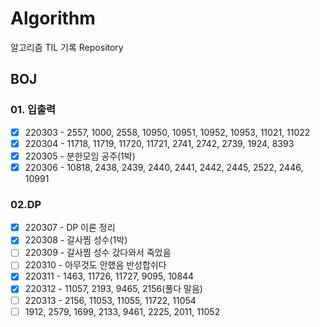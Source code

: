 # Algorithm
알고리즘 TIL 기록 Repository

## BOJ

### 01. 입출력

- [x] 220303 - 2557, 1000, 2558, 10950, 10951, 10952, 10953, 11021, 11022
- [x] 220304 - 11718, 11719, 11720, 11721, 2741, 2742, 2739, 1924, 8393
- [x] 220305 - 분한모임 공주(1박)
- [x] 220306 - 10818, 2438, 2439, 2440, 2441, 2442, 2445, 2522, 2446, 10991

### 02.DP 

- [x] 220307 - DP 이론 정리
- [x] 220308 - 갈사찜 성수(1박)
- [ ] 220309 - 갈사찜 성수 갔다와서 죽었음
- [ ] 220310 - 아무것도 안했음 반성합쉬다 
- [x] 220311 - 1463, 11726, 11727, 9095, 10844
- [x] 220312 - 11057, 2193, 9465, 2156(풀다 말음)
- [ ] 220313 - 2156, 11053, 11055, 11722, 11054
- [ ] 1912, 2579, 1699, 2133, 9461, 2225, 2011, 11052